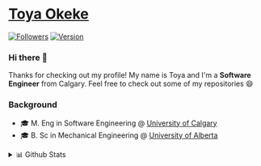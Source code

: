 # [Toya Okeke](https://toyaokeke.github.io)

[![Followers](https://img.shields.io/github/followers/toyaokeke?&style=social)](https://github.com/toyaokeke?tab=followers)
[![Version](https://img.shields.io/badge/linkedin-blue.svg?&style=flat&logo=linkedin&logoColor=white)](https://linkedin.com/in/toyaokeke)

### Hi there 👋

Thanks for checking out my profile! My name is Toya and I'm a **Software Engineer** from Calgary. Feel free to check out some of my repositories 😄

### Background

- 🎓 M. Eng in Software Engineering @ [University of Calgary](https://ucalgary.ca)
- 🎓 B. Sc in Mechanical Engineering @ [University of Alberta](https://ualberta.ca)

<details>
 <summary>📊 Github Stats</summary>

<p align="center"> <img src="https://github-readme-stats.vercel.app/api?username=toyaokeke&show_icons=true&theme=gotham" alt="Toya Okeke | Stats" />

</details>
